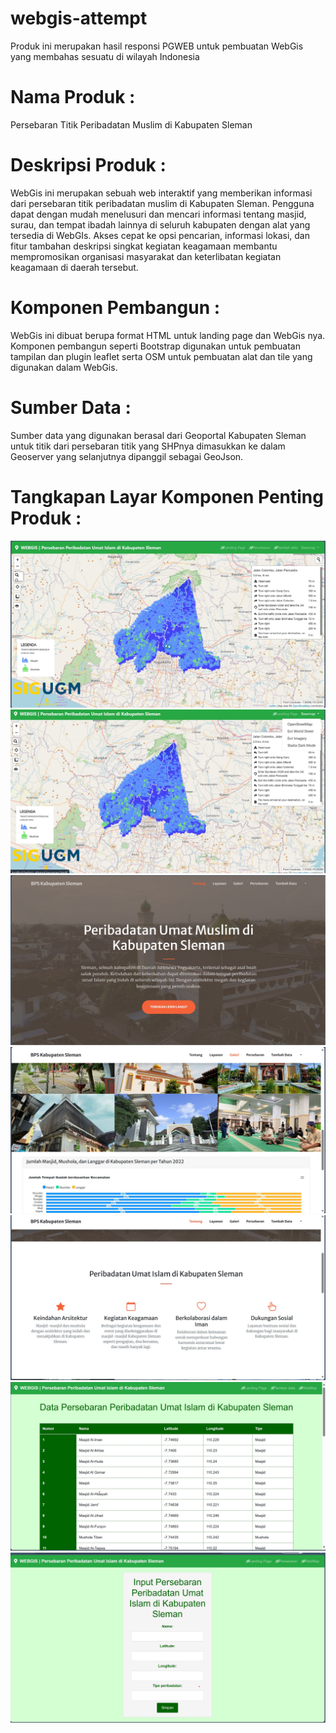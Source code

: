 # webgis-attempt

Produk ini merupakan hasil responsi PGWEB untuk pembuatan WebGis yang membahas sesuatu di wilayah Indonesia

# **Nama Produk :**
Persebaran Titik Peribadatan Muslim di Kabupaten Sleman

# **Deskripsi Produk :**
WebGis ini merupakan sebuah web interaktif yang memberikan informasi dari persebaran titik peribadatan muslim di Kabupaten Sleman. Pengguna dapat dengan mudah menelusuri dan mencari informasi tentang masjid, surau, dan tempat ibadah lainnya di seluruh kabupaten dengan alat yang tersedia di WebGIs. Akses cepat ke opsi pencarian, informasi lokasi, dan fitur tambahan deskripsi singkat kegiatan keagamaan membantu mempromosikan organisasi masyarakat dan keterlibatan kegiatan keagamaan di daerah tersebut.

# **Komponen Pembangun :**
WebGis ini dibuat berupa format HTML untuk landing page dan WebGis nya. Komponen pembangun seperti Bootstrap digunakan untuk pembuatan tampilan dan plugin leaflet serta OSM untuk pembuatan alat dan tile yang digunakan dalam WebGis.

# **Sumber Data :** 
Sumber data yang digunakan berasal dari Geoportal Kabupaten Sleman untuk titik dari persebaran titik yang SHPnya dimasukkan ke dalam Geoserver yang selanjutnya dipanggil sebagai GeoJson.

# **Tangkapan Layar Komponen Penting Produk :** 

<img src = "assets/img/sswebgis.jpg" alt= "WebGis" />
<img src = "assets/img/sswebgis2.jpg" alt= "WebGis" />
<img src = "assets/img/ss-landing1.jpg" alt = "Landing page" />
<img src = "assets/img/ss-landing2.jpg" alt = "Landing page" />
<img src = "assets/img/ss-landing3.jpg" alt = "Landing page" />
<img src = "ss-persebaran.jpg" alt = "Titik persebaran" />
<img src = "assets/img/ss-input.jpg" alt = "Form input" />
